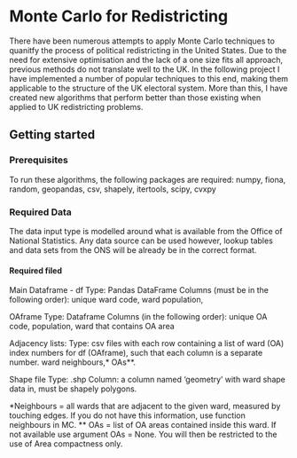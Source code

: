 # Monte Carlo for Redistricting
There have been numerous attempts to apply Monte Carlo techniques to quanitfy the process of political redistricting in the United States. Due to the need for extensive optimisation and the lack of a 
one size fits all approach, previous methods do not translate well to the UK. In the following project I have implemented a number of popular techniques to this end, making them applicable to the structure of the UK electoral system. 
More than this, I have created new algorithms that perform better than those existing when applied to UK redistricting problems. 

## Getting started 

### Prerequisites 
To run these algorithms, the following packages are required: 
numpy, fiona, random, geopandas, csv, shapely, itertools, scipy, cvxpy

### Required Data
The data input type is modelled around what is available from the Office of National Statistics. Any data source can be used however, lookup tables and data sets from the ONS will be already be in the correct format.

#### Required filed
Main Dataframe - df
Type: Pandas DataFrame
Columns (must be in the following order):  unique ward code, ward population, 

OAframe
Type: Dataframe
Columns (in the following order): unique OA code, population, ward that contains OA area

Adjacency lists:
Type: csv files with each row containing a list of ward (OA) index numbers for df (OAframe), such that each column is a separate number. 
ward neighbours,* OAs**. 

Shape file
Type: .shp
Column: a column named ‘geometry’ with ward shape data in, must be shapely polygons.


*Neighbours = all wards that are adjacent to the given ward, measured by touching edges. If you do not have this information, use function neighbours in MC. 
** OAs = list of OA areas contained inside this ward. If not available use argument OAs = None. You will then be restricted to the use of Area compactness only.

